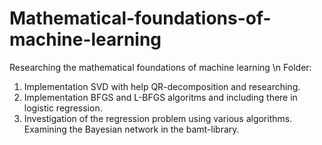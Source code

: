 # Mathematical-foundations-of-machine-learning
Researching  the mathematical foundations of machine learning \n
Folder:
1. Implementation SVD with help QR-decomposition and researching.
2. Implementation BFGS and L-BFGS algoritms and including there in logistic regression.
3. Investigation of the regression problem using various algorithms. Examining the Bayesian network in the bamt-library.
